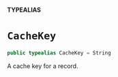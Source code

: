 **TYPEALIAS**

# `CacheKey`

```swift
public typealias CacheKey = String
```

A cache key for a record.